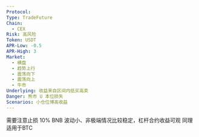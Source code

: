```yaml
---
Protocol: 
Type: TradeFuture
Chain:
  - CEX
Risk: 高风险
Token: USDT
APR-Low: -0.5
APR-High: 3
Market:
  - 横盘
  - 趋势上行
  - 震荡向下
  - 震荡向上
  - 牛市
Underlying: 收益来自区间内低买高卖
Danger: 熊市 U 本位损失
Scenarios: 小仓位博高收益
---
```

需要注意止损 10%
BNB 波动小、非极端情况比较稳定，杠杆合约收益可观
同理适用于BTC